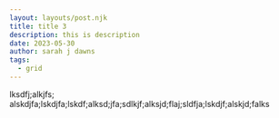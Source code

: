 ```yaml
---
layout: layouts/post.njk
title: title 3
description: this is description
date: 2023-05-30
author: sarah j dawns
tags:
  - grid
---
```




lksdfj;alkjfs; alskdjfa;lskdjfa;lskdf;alksd;jfa;sdlkjf;alksjd;flaj;sldfja;lskdjf;alskjd;falks
